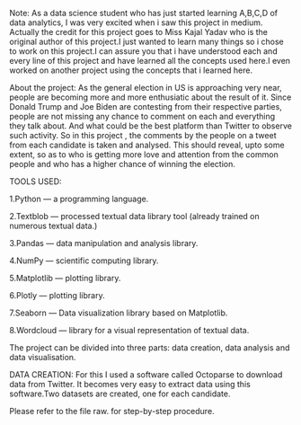 Note: As a data science student who has just started learning A,B,C,D of data analytics, I was very excited when i saw this project in medium. Actually the credit for this project goes to Miss Kajal Yadav who is the original author of this project.I just wanted to learn many things so i chose to work on this project.I can assure you that i have understood each and every line of this project and have learned all the concepts used here.I even worked on another project using the concepts that i learned here.

About the project:
As the general election in US is approaching very near, people are becoming more and more enthusiatic about the result of it. Since Donald Trump and Joe Biden are contesting from their respective parties, people are not missing any chance to comment on each and everything they talk about. And what could be the best platform than Twitter to observe such activity. So in this project , the comments by the people on a tweet from each candidate is taken and analysed. This should reveal, upto some extent, so as to who is getting more love and attention from the common people and who has a higher chance of winning the election.

TOOLS USED:

1.Python — a programming language.

2.Textblob — processed textual data library tool (already trained on numerous textual data.)

3.Pandas — data manipulation and analysis library.

4.NumPy — scientific computing library.

5.Matplotlib — plotting library.

6.Plotly — plotting library.

7.Seaborn — Data visualization library based on Matplotlib.

8.Wordcloud — library for a visual representation of textual data.

The project can be divided into three parts: data creation, data analysis and data visualisation.

DATA CREATION:
For this I used a software called Octoparse to download data from Twitter. It becomes very easy to extract data using this software.Two datasets are created, one for each candidate.

Please refer to the file raw.   for step-by-step procedure.


